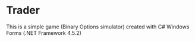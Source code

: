 # Trader
This is a simple game (Binary Options simulator) created with C# Windows Forms (.NET Framework 4.5.2)
